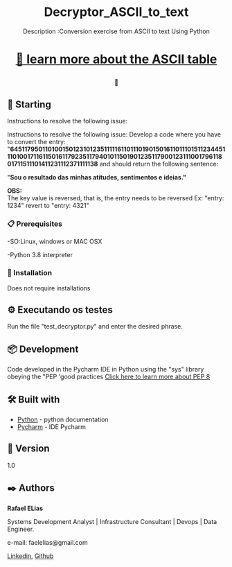 <h1 align="center">Decryptor_ASCII_to_text</h1>

<p align="center"> Description :Conversion exercise from ASCII to text Using Python</p>

<h1 align="center">
    <a href="https://pt.wikipedia.org/wiki/ASCII">🔗 
learn more about the ASCII table </a>
<p align="center">
</h1>
<p align="center">🚀


## 🚀 Starting


Instructions to resolve the following issue:

Instructions to resolve the following issue:
Develop a code where you have to convert the entry:
"**64511795011010015012310123511111611011101901501611011101511234451110100171161150161179235117940101150190123511790012311100179611801711511101411231112371111138**
and should return the following sentence:

"**Sou o resultado das minhas atitudes, sentimentos e ideias."**

 **OBS:**  
The key value is reversed, that is, the entry needs to be reversed Ex: "entry: 1234" revert to "entry: 4321"


### 📋 Prerequisites

<p> -SO:Linux, windows or MAC OSX</p>
<p> -Python 3.8 interpreter </p>



### 🔧 Installation

Does not require installations

## ⚙️ Executando os testes

Run the file "test_decryptor.py" and enter the desired phrase.


## 📦 Development

<p> 
Code developed in the Pycharm IDE in Python using the "sys" library obeying the "PEP 'good practices
<a href="https://www.python.org/dev/peps/pep-0008/"> 
Click here to learn more about PEP 8 </a>

## 🛠️ Built with

* [Python](https://www.python.org/) - python documentation
* [Pycharm](https://www.jetbrains.com/pt-br/pycharm/download/) - IDE Pycharm  

## 📌 Version

1.0

## ✒️ Authors

**Rafael ELias**  
<p>Systems Development Analyst | Infrastructure Consultant | Devops | Data Engineer.</p>
e-mail: faelelias@gmail.com

[Linkedin](https://www.linkedin.com/in/rafael-elias-20b13653/), 
[Github](https://github.com/faelelias) </p>
